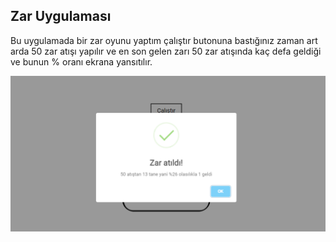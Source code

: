 ## Zar Uygulaması

Bu uygulamada bir zar oyunu yaptım çalıştır butonuna bastığınız zaman art arda 50 zar atışı yapılır ve en son gelen zarı 50 zar atışında kaç defa geldiği ve bunun % oranı ekrana yansıtılır.

![Zar uygulaması](uygulama.png)